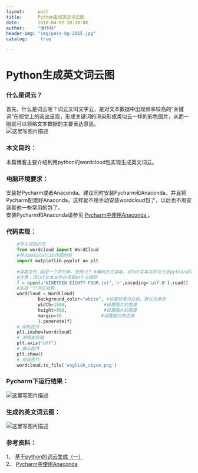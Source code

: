 ```yaml
---
layout:		post
title: 		Python生成英文词云图
date: 		2018-04-02 20:18:08
author:		"唐传林"
header-img: "img/post-bg-2015.jpg"
catalog:	 true

---
```

#  Python生成英文词云图

###  什么是词云？

首先，什么是词云呢？词云又叫文字云，是对文本数据中出现频率较高的“关键词”在视觉上的突出呈现，形成关键词的渲染形成类似云一样的彩色图片，从而一眼就可以领略文本数据的主要表达意思。  
![这里写图片描述](http://img-blog.csdn.net/20180402195632505?watermark/2/text/aHR0cHM6Ly9ibG9nLmNzZG4ubmV0L1RhbmdfQ2h1YW5saW4=/font/5a6L5L2T/fontsize/400/fill/I0JBQkFCMA==/dissolve/70)

###  本文目的：

本篇博客主要介绍利用python的wordcloud包实现生成英文词云。

###  电脑环境要求：

安装好Pycharm或者Anaconda。建议同时安装Pycharm和Anaconda，并且将Pycharm配置好Anaconda，这样就不用手动安装wordcloud包了，以后也不用安装其他一些常用的包了。  
安装Pycharm和Anaconda请参见 [ Pycharm中使用Anaconda
](https://blog.csdn.net/tang_chuanlin/article/details/79793654) 。

###  代码实现：

    
```python    
    #导入词云的包
    from wordcloud import WordCloud
    #导入matplotlib作图的包
    import matplotlib.pyplot as plt
    
    #读取文件,返回一个字符串，使用utf-8编码方式读取，该txt文本文件位于此python同以及目录下
    #注意：该txt文本文件必须是utf-8编码
    f = open(u'NINETEEN EIGHTY-FOUR.txt','r',encoding='utf-8').read()
    #生成一个词云对象
    wordcloud = WordCloud(
            background_color="white", #设置背景为白色，默认为黑色
            width=1500,              #设置图片的宽度
            height=960,              #设置图片的高度
            margin=10               #设置图片的边缘
            ).generate(f)
    # 绘制图片
    plt.imshow(wordcloud)
    # 消除坐标轴
    plt.axis("off")
    # 展示图片
    plt.show()
    # 保存图片
    wordcloud.to_file('english_ciyun.png')
```


###  Pycharm下运行结果：

![这里写图片描述](http://img-blog.csdn.net/20180402200844563?watermark/2/text/aHR0cHM6Ly9ibG9nLmNzZG4ubmV0L1RhbmdfQ2h1YW5saW4=/font/5a6L5L2T/fontsize/400/fill/I0JBQkFCMA==/dissolve/70)

###  生成的英文词云图：

![这里写图片描述](http://img-blog.csdn.net/20180402201109836?watermark/2/text/aHR0cHM6Ly9ibG9nLmNzZG4ubmV0L1RhbmdfQ2h1YW5saW4=/font/5a6L5L2T/fontsize/400/fill/I0JBQkFCMA==/dissolve/70)

###  参考资料：

1、 [ 基于python的词云生成（一）
](https://blog.csdn.net/meiqi0538/article/details/79535513)  
2、 [ Pycharm中使用Anaconda
](https://blog.csdn.net/tang_chuanlin/article/details/79793654)

